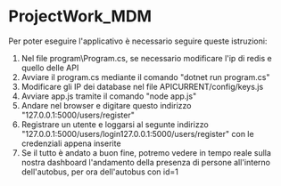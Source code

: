 # ProjectWork_MDM

Per poter eseguire l'applicativo è necessario seguire queste istruzioni:
1. Nel file program\Program.cs, se necessario modificare l'ip di redis e quello delle API
2. Avviare il program.cs mediante il comando "dotnet run program.cs"
3. Modificare gli IP dei database nel file APICURRENT/config/keys.js
4. Avviare app.js tramite il comando "node app.js"
5. Andare nel browser e digitare questo indirizzo "127.0.0.1:5000/users/register"
6. Registrare un utente e loggarsi al segunte indirizzo "127.0.0.1:5000/users/login127.0.0.1:5000/users/register" con le credenziali appena inserite
7. Se il tutto è andato a buon fine, potremo vedere in tempo reale sulla nostra dashboard l'andamento della presenza di persone all'interno dell'autobus, per ora dell'autobus con id=1
